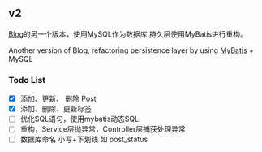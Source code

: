 ## v2
[Blog](https://github.com/dotdoppler/Blog)的另一个版本，使用MySQL作为数据库,持久层使用MyBatis进行重构。

Another version of Blog, refactoring persistence layer by using [MyBatis](http://www.mybatis.org/mybatis-3/zh/index.html) + MySQL

### Todo List
- [x] 添加、更新、 删除 Post
- [x] 添加、删除、更新标签
- [ ] 优化SQL语句，使用mybatis动态SQL
- [ ] 重构，Service层抛异常，Controller层捕获处理异常
- [ ] 数据库命名 小写+下划线 如 post_status